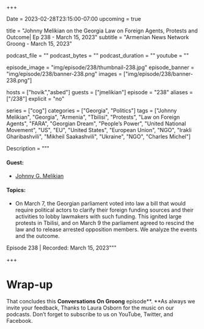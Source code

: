 +++

Date = 2023-02-28T23:15:00-07:00
upcoming = true

title = "Johnny Melikian on the Georgia Law on Foreign Agents, Protests and Outcome| Ep 238 - March 15, 2023"
subtitle = "Armenian News Network Groong - March 15, 2023"

podcast_file = ""
podcast_bytes = ""
podcast_duration = ""
youtube = ""

episode_image = "img/episode/238/thumbnail-238.jpg"
episode_banner = "img/episode/238/banner-238.png"
images = ["img/episode/238/banner-238.png"]

hosts = ["hovik","asbed"]
guests = ["jmelikian"]
episode = "238"
aliases = ["/238"]
explicit = "no"

series = ["cog"]
categories = ["Georgia", "Politics"]
tags = ["Johnny Melikian", "Georgia", "Armenia", "Tbilisi", "Protests", "Law on Foreign Agents", "FARA", "Georgian Dream", "People’s Power", "United National Movement", "US", "EU", "United States", "European Union", "NGO", "Irakli Gharibashvili", "Mikheil Saakashvili", "Ukraine", "NGO", "Charles Michel"]

Description = """

#### Guest:

* [Johnny G. Melikian](/guest/jmelikian)

#### Topics:
* On March 7, the Georgian parliament voted into law a bill that would require political actors to clarify their foreign funding sources and their activities to lobby lawmakers with such funding. This ignited large protests in Tbilisi, and on March 9 the parliament agreed to rescind the law and to release arrested opposition members. We analyze the events and the outcome.


Episode 238 | Recorded: March 15, 2023"""

+++




# Wrap-up

That concludes this **Conversations On Groong** episode**. **As always we invite your feedback, Thanks to Laura Osborn for the music on our podcasts. Don’t forget to subscribe to us on YouTube, Twitter, and Facebook.
